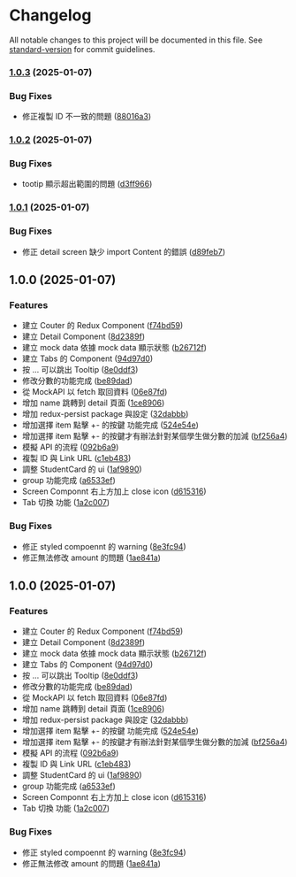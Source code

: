 # Changelog

All notable changes to this project will be documented in this file. See [standard-version](https://github.com/conventional-changelog/standard-version) for commit guidelines.

### [1.0.3](https://github.com/horsekitlin/student-web/compare/v1.0.2...v1.0.3) (2025-01-07)


### Bug Fixes

* 修正複製 ID 不一致的問題 ([88016a3](https://github.com/horsekitlin/student-web/commit/88016a3ee8a32df98381623b1b4a3275b3abcf4b))

### [1.0.2](https://github.com/horsekitlin/student-web/compare/v1.0.1...v1.0.2) (2025-01-07)


### Bug Fixes

* tootip 顯示超出範圍的問題 ([d3ff966](https://github.com/horsekitlin/student-web/commit/d3ff966cb88eefc462de3d966a0dc7d51042a977))

### [1.0.1](https://github.com/horsekitlin/student-web/compare/v1.0.0...v1.0.1) (2025-01-07)


### Bug Fixes

* 修正 detail screen 缺少 import Content 的錯誤 ([d89feb7](https://github.com/horsekitlin/student-web/commit/d89feb7ad92b1c64afc132ee505a5e2a7ae3f853))

## 1.0.0 (2025-01-07)


### Features

* 建立 Couter 的 Redux Component ([f74bd59](https://github.com/horsekitlin/student-web/commit/f74bd597c7c56c5376e9235c27e0476bb2abef2d))
* 建立 Detail Component ([8d2389f](https://github.com/horsekitlin/student-web/commit/8d2389f78d25d2dbed66894eedbce6b9d8761e6d))
* 建立 mock data 依據 mock data 顯示狀態 ([b26712f](https://github.com/horsekitlin/student-web/commit/b26712f832a4268090a9015d9b46b2eedaede04f))
* 建立 Tabs 的 Component ([94d97d0](https://github.com/horsekitlin/student-web/commit/94d97d07fd6ff0a553db4ea29420183be7de6f09))
* 按 … 可以跳出 Tooltip ([8e0ddf3](https://github.com/horsekitlin/student-web/commit/8e0ddf3f488fc7447955995908ff68d09b60845a))
* 修改分數的功能完成 ([be89dad](https://github.com/horsekitlin/student-web/commit/be89dada2a07e4717b8522dd6bd7145618d20d4d))
* 從 MockAPI 以 fetch 取回資料 ([06e87fd](https://github.com/horsekitlin/student-web/commit/06e87fd5c7cb405b974183f515a0e7bbf207d172))
* 增加 name 跳轉到 detail 頁面 ([1ce8906](https://github.com/horsekitlin/student-web/commit/1ce8906f41d66e829463602f72842414163d744a))
* 增加 redux-persist package 與設定 ([32dabbb](https://github.com/horsekitlin/student-web/commit/32dabbb91474f53d54818ce5bf336bbc46a5b206))
* 增加選擇 item 點擊 +- 的按鍵 功能完成 ([524e54e](https://github.com/horsekitlin/student-web/commit/524e54edf0a91daccff16e18590f5a98c071d777))
* 增加選擇 item 點擊 +- 的按鍵才有辦法針對某個學生做分數的加減 ([bf256a4](https://github.com/horsekitlin/student-web/commit/bf256a4c82455c831766c94405d5e005d927ac2b))
* 模擬 API 的流程 ([092b6a9](https://github.com/horsekitlin/student-web/commit/092b6a99ba67a6d10466debd11915d2d77600a01))
* 複製 ID 與 Link URL ([c1eb483](https://github.com/horsekitlin/student-web/commit/c1eb483b83b566e4eb091ca1589ad2fe2b8c37a8))
* 調整 StudentCard 的 ui ([1af9890](https://github.com/horsekitlin/student-web/commit/1af9890dddf7bb909f3bca3f0e440ab0618b6499))
* group 功能完成 ([a6533ef](https://github.com/horsekitlin/student-web/commit/a6533ef755ec61544628234efa3d6c42feaf07a9))
* Screen  Componnt 右上方加上 close icon ([d615316](https://github.com/horsekitlin/student-web/commit/d615316126cf79addabc4271899b6370a7e18865))
* Tab 切換 功能 ([1a2c007](https://github.com/horsekitlin/student-web/commit/1a2c007e5ab15da5a5de57717f9205c57a5af237))


### Bug Fixes

* 修正 styled compoennt 的 warning ([8e3fc94](https://github.com/horsekitlin/student-web/commit/8e3fc94f952936e71544c04939665f68196aa3e9))
* 修正無法修改 amount 的問題 ([1ae841a](https://github.com/horsekitlin/student-web/commit/1ae841a4a61d46376bc975ef66dafd7a374b9adc))

## 1.0.0 (2025-01-07)


### Features

* 建立 Couter 的 Redux Component ([f74bd59](https://github.com/horsekitlin/student-web/commit/f74bd597c7c56c5376e9235c27e0476bb2abef2d))
* 建立 Detail Component ([8d2389f](https://github.com/horsekitlin/student-web/commit/8d2389f78d25d2dbed66894eedbce6b9d8761e6d))
* 建立 mock data 依據 mock data 顯示狀態 ([b26712f](https://github.com/horsekitlin/student-web/commit/b26712f832a4268090a9015d9b46b2eedaede04f))
* 建立 Tabs 的 Component ([94d97d0](https://github.com/horsekitlin/student-web/commit/94d97d07fd6ff0a553db4ea29420183be7de6f09))
* 按 … 可以跳出 Tooltip ([8e0ddf3](https://github.com/horsekitlin/student-web/commit/8e0ddf3f488fc7447955995908ff68d09b60845a))
* 修改分數的功能完成 ([be89dad](https://github.com/horsekitlin/student-web/commit/be89dada2a07e4717b8522dd6bd7145618d20d4d))
* 從 MockAPI 以 fetch 取回資料 ([06e87fd](https://github.com/horsekitlin/student-web/commit/06e87fd5c7cb405b974183f515a0e7bbf207d172))
* 增加 name 跳轉到 detail 頁面 ([1ce8906](https://github.com/horsekitlin/student-web/commit/1ce8906f41d66e829463602f72842414163d744a))
* 增加 redux-persist package 與設定 ([32dabbb](https://github.com/horsekitlin/student-web/commit/32dabbb91474f53d54818ce5bf336bbc46a5b206))
* 增加選擇 item 點擊 +- 的按鍵 功能完成 ([524e54e](https://github.com/horsekitlin/student-web/commit/524e54edf0a91daccff16e18590f5a98c071d777))
* 增加選擇 item 點擊 +- 的按鍵才有辦法針對某個學生做分數的加減 ([bf256a4](https://github.com/horsekitlin/student-web/commit/bf256a4c82455c831766c94405d5e005d927ac2b))
* 模擬 API 的流程 ([092b6a9](https://github.com/horsekitlin/student-web/commit/092b6a99ba67a6d10466debd11915d2d77600a01))
* 複製 ID 與 Link URL ([c1eb483](https://github.com/horsekitlin/student-web/commit/c1eb483b83b566e4eb091ca1589ad2fe2b8c37a8))
* 調整 StudentCard 的 ui ([1af9890](https://github.com/horsekitlin/student-web/commit/1af9890dddf7bb909f3bca3f0e440ab0618b6499))
* group 功能完成 ([a6533ef](https://github.com/horsekitlin/student-web/commit/a6533ef755ec61544628234efa3d6c42feaf07a9))
* Screen  Componnt 右上方加上 close icon ([d615316](https://github.com/horsekitlin/student-web/commit/d615316126cf79addabc4271899b6370a7e18865))
* Tab 切換 功能 ([1a2c007](https://github.com/horsekitlin/student-web/commit/1a2c007e5ab15da5a5de57717f9205c57a5af237))


### Bug Fixes

* 修正 styled compoennt 的 warning ([8e3fc94](https://github.com/horsekitlin/student-web/commit/8e3fc94f952936e71544c04939665f68196aa3e9))
* 修正無法修改 amount 的問題 ([1ae841a](https://github.com/horsekitlin/student-web/commit/1ae841a4a61d46376bc975ef66dafd7a374b9adc))
